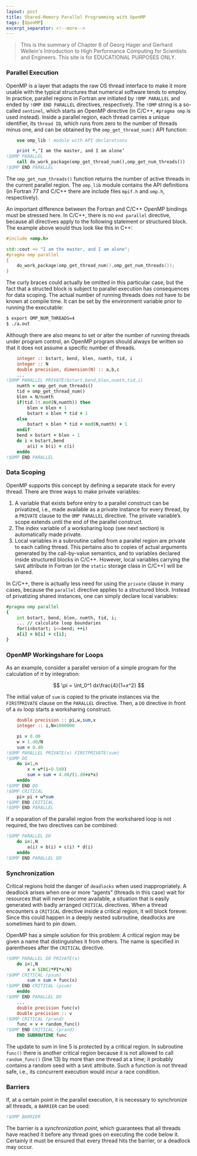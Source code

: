 ```yaml
---
layout: post
title: Shared-Memory Parallel Programming with OpenMP
tags: [OpenMP]
excerpt_separator: <!--more-->
---
```


<!--more-->


> This is the summary of Chapter 6 of Georg Hager and Gerhard Wellein's Introduction to High Performance Computing for Scientists and Engineers. This site is for EDUCATIONAL PURPOSES ONLY.

### Parallel Execution

OpenMP is a layer that adapts the raw OS thread interface to make it more usable with the typical structures that numerical software tends to employ. In practice, parallel regions in Fortran are initiated by `!OMP PARALLEL` and ended by `!OMP END PARALLEL` directives, respectively. The `!OMP` string is a so-called `sentinel`, which starts an OpenMP directive (in C/C++, `#pragma omp` is used instead). Inside a parallel region, each thread carries a unique identifier, its `thread ID`, which runs from zero to the number of threads minus one, and can be obtained by the `omp_get_thread_num()` API function:

```fortran
	use omp_lib ! module with API declarations

	print *,’I am the master, and I am alone’
!$OMP PARALLEL
	call do_work_package(omp_get_thread_num(),omp_get_num_threads())
!$OMP END PARALLEL
```

The `omp_get_num_threads()` function returns the number of active threads in the current parallel region. The `omp_lib` module contains the API definitions (in Fortran 77 and C/C++ there are include files `mpif.h` and `omp.h`, respectively).

An important difference between the Fortran and C/C++ OpenMP bindings must be stressed here. In C/C++, there is no `end parallel` directive, because all directives apply to the following statement or structured block. The example above would thus look like this in C++:

```c++
#include <omp.h>

std::cout << "I am the master, and I am alone";
#pragma omp parallel
{
	do_work_package(omp_get_thread_num(),omp_get_num_threads());
}
```

The curly braces could actually be omitted in this particular case, but the fact that a structed block is subject to parallel execution has consequences for data scoping. The actual number of running threads does not have to be known at compile time. It can be set by the environment variable prior to running the executable:

```sh
$ export OMP_NUM_THREADS=4
$ ./a.out
```

Although there are also means to set or alter the number of running threads under program control, an OpenMP program should always be written so that it does not assume a specific number of threads.

```fortran
	integer :: bstart, bend, blen, numth, tid, i
	integer :: N
	double precision, dimension(N) :: a,b,c
	...
!$OMP PARALLEL PRIVATE(bstart,bend,blen,numth,tid,i)
	numth = omp_get_num_threads()
	tid = omp_get_thread_num()
	blen = N/numth
	if(tid.lt.mod(N,numth)) then
		blen = blen + 1
		bstart = blen * tid + 1
	else
		bstart = blen * tid + mod(N,numth) + 1
	endif
	bend = bstart + blen - 1
	do i = bstart,bend
		a(i) = b(i) + c(i)
	enddo
!$OMP END PARALLEL
```

### Data Scoping

OpenMP supports this concept by defining a separate stack for every thread. There are three ways to make private variables:

1. A variable that exists before entry to a parallel construct can be privatized, i.e., made available as a private instance for every thread, by a `PRIVATE` clause to the `OMP PARALLEL` directive. The private variable’s scope extends until the end of the parallel construct.
2. The index variable of a worksharing loop (see next section) is automatically made private.
3. Local variables in a subroutine called from a parallel region are private to each calling thread. This pertains also to copies of actual arguments generated by the call-by-value semantics, and to variables declared inside structured blocks in C/C++. However, local variables carrying the `SAVE` attribute in Fortran (or the `static` storage class in C/C++) will be shared.

In C/C++, there is actually less need for using the `private` clause in many cases, because the `parallel` directive applies to a structured block. Instead of privatizing shared instances, one can simply declare local variables:

```fortran
#pragma omp parallel
{
	int bstart, bend, blen, numth, tid, i;
	... // calculate loop boundaries
	for(i=bstart; i<=bend; ++i)
	a[i] = b[i] + c[i];
}
```

### OpenMP Workingshare for Loops

As an example, consider a parallel version of a simple program for the calculation of $\pi$ by integration:

$$
	\pi = \int_0^1 dx\frac{4}{1+x^2}
$$

The initial value of `sum` is copied to the private instances via the `FIRSTPRIVATE` clause on the `PARALLEL` directive. Then, a `DO` directive in front of a `do` loop starts a worksharing construct. 

```fortran
	double precision :: pi,w,sum,x
	integer :: i,N=1000000

	pi = 0.d0
	w = 1.d0/N
	sum = 0.d0
!$OMP PARALLEL PRIVATE(x) FIRSTPRIVATE(sum)
!$OMP DO
	do i=1,n
 		x = w*(i-0.5d0)
 		sum = sum + 4.d0/(1.d0+x*x)
 	enddo
!$OMP END DO
!$OMP CRITICAL
	pi= pi + w*sum
!$OMP END CRITICAL
!$OMP END PARALLEL
```

If a separation of the parallel region from the workshared loop is not required, the two directives can be combined:

```fortran
!$OMP PARALLEL DO
	do i=1,N
		a(i) = b(i) + c(i) * d(i)
	enddo
!$OMP END PARALLEL DO
```

### Synchronization

Critical regions hold the danger of `deadlocks` when used inappropriately. A deadlock arises when one or more “agents” (threads in this case) wait for resources that will never become available, a situation that is easily generated with badly arranged `CRITICAL` directives. When a thread encounters a `CRITICAL` directive inside a critical region, it will block forever. Since this could happen in a deeply nested subroutine, deadlocks are sometimes hard to pin down.

OpenMP has a simple solution for this problem: A critical region may be given a name that distinguishes it from others. The name is specified in parentheses after the `CRITICAL` directive.

```fortran
!$OMP PARALLEL DO PRIVATE(x)
	do i=1,N
		x = SIN(2*PI*x/N)
!$OMP CRITICAL (psum)
		sum = sum + func(x)
!$OMP END CRITICAL (psum)
	enddo
!$OMP END PARALLEL DO
	...
	double precision func(v)
	double precision :: v
!$OMP CRITICAL (prand)
	func = v + random_func()
!$OMP END CRITICAL (prand)
	END SUBROUTINE func
```

The update to sum in line 5 is protected by a critical region. In subroutine `func()` there is another critical region because it is not allowed to call `random_func()` (line 13) by more than one thread at a time; it probably contains a random seed with a `SAVE` attribute. Such a function is not thread safe, i.e., its concurrent execution would incur a race condition.

### Barriers

If, at a certain point in the parallel execution, it is necessary to synchronize all threads, a `BARRIER` can be used:

```fortran
!$OMP BARRIER
```

The barrier is a *synchronization point*, which guarantees that all threads have reached it before any thread goes on executing the code below it. Certainly it must be ensured that every thread hits the barrier, or a deadlock may occur.